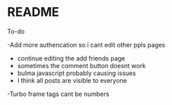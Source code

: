 # README

To-do

-Add more authencation so i cant edit other ppls pages
- continue editing the add friends page
- sometimes the comment button doesnt work
- bulma javascript probably causing issues
- I think all posts are visible to everyone

-Turbo frame tags cant be numbers